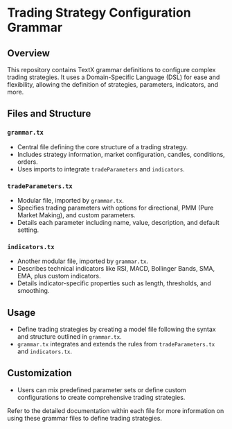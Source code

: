 # Trading Strategy Configuration Grammar

## Overview
This repository contains TextX grammar definitions to configure complex trading strategies. It uses a Domain-Specific Language (DSL) for ease and flexibility, allowing the definition of strategies, parameters, indicators, and more.

## Files and Structure

### `grammar.tx`
- Central file defining the core structure of a trading strategy.
- Includes strategy information, market configuration, candles, conditions, orders.
- Uses imports to integrate `tradeParameters` and `indicators`.

### `tradeParameters.tx`
- Modular file, imported by `grammar.tx`.
- Specifies trading parameters with options for directional, PMM (Pure Market Making), and custom parameters.
- Details each parameter including name, value, description, and default setting.

### `indicators.tx`
- Another modular file, imported by `grammar.tx`.
- Describes technical indicators like RSI, MACD, Bollinger Bands, SMA, EMA, plus custom indicators.
- Details indicator-specific properties such as length, thresholds, and smoothing.

## Usage
- Define trading strategies by creating a model file following the syntax and structure outlined in `grammar.tx`.
- `grammar.tx` integrates and extends the rules from `tradeParameters.tx` and `indicators.tx`.

## Customization
- Users can mix predefined parameter sets or define custom configurations to create comprehensive trading strategies.

Refer to the detailed documentation within each file for more information on using these grammar files to define trading strategies.
